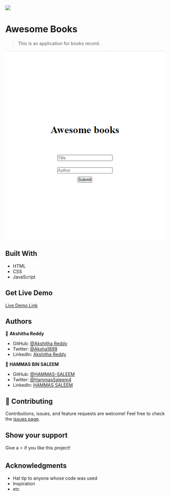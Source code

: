 ![](https://img.shields.io/badge/Microverse-blueviolet)

# Awesome Books

> This is an application for books record.

![screenshot](./images/awesome_books.GIF)

## Built With

- HTML
- CSS
- JavaScript

## Get Live Demo

[Live Demo Link]()

## Authors

👤 **Akshitha Reddy**
- GitHub: [@Akshitha Reddy](https://github.com/AkshithaReddy1899)
- Twitter: [@Aksha1899](https://twitter.com/Aksha1899?t=S0sv7-gPWSxN-RzjIAz4rw&s=09)
- LinkedIn: [Akshitha Reddy](https://www.linkedin.com/in/akshitha-reddy-716944198/)

👤 **HAMMAS BIN SALEEM**
- GitHub: [@HAMMAS-SALEEM](https://github.com/HAMMAS-SALEEM)
- Twitter: [@HammasSaleem4](https://twitter.com/HammasSaleem4)
- LinkedIn: [HAMMAS SALEEM](https://www.linkedin.com/in/hammas-saleem-407)

## 🤝 Contributing
Contributions, issues, and feature requests are welcome!
Feel free to check the [issues page](../../issues/).

## Show your support
Give a ⭐️ if you like this project!

## Acknowledgments
- Hat tip to anyone whose code was used
- Inspiration
- etc